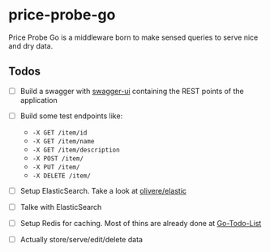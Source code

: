 # price-probe-go
Price Probe Go is a middleware born to make sensed queries to serve nice and dry data.

## Todos
 - [ ] Build a swagger with [swagger-ui](http://swagger.io/swagger-ui/) containing the REST points of the application
 - [ ] Build some test endpoints like: 
    - `-X GET /item/id`
    - `-X GET /item/name`
    - `-X GET /item/description`
    - `-X POST /item/`
    - `-X PUT /item/`
    - `-X DELETE /item/`
 - [ ] Setup ElasticSearch. Take a look at [olivere/elastic](https://github.com/olivere/elastic)
 - [ ] Talke with ElasticSearch
 - [ ] Setup Redis for caching. Most of thins are already done at [Go-Todo-List](https://github.com/AndreaM16/Go-Todo-List)
 - [ ] Actually store/serve/edit/delete data
        
